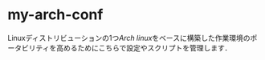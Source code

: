 my-arch-conf
============

Linuxディストリビューションの1つ*Arch linux*をベースに構築した作業環境のポータビリティを高めるためにこちらで設定やスクリプトを管理します．